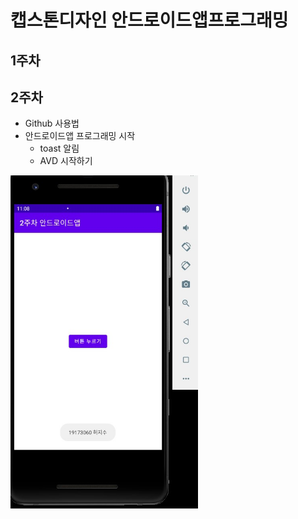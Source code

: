 # 캡스톤디자인 안드로이드앱프로그래밍

## 1주차 

## 2주차
  - Github 사용법
  - 안드로이드앱 프로그래밍 시작
     - toast 알림
     - AVD 시작하기

 <img width="300" heigh="700" src="./png/2주차 과제.jpg"></img>
        
